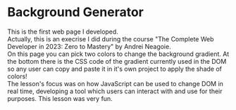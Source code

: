 # Background Generator
This is the first web page I developed.\
Actually, this is an execrise I did during the course "The Complete Web Developer in 2023: Zero to Mastery" by Andrei Neagoie.\
On this page you can pick two colors to change the background gradient. At the bottom there is the CSS code of the gradient currently used in the DOM so any user can copy and paste it in it's own project to apply the shade of colors!\
The lesson's focus was on how JavaScript can be used to change DOM in real time, developing a tool which users can interact with and use for their purposes. This lesson was very fun.
